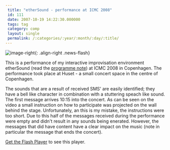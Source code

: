```yaml
---
 title: "etherSound - performance at ICMC 2008"
 id: 111
 date: 2007-10-19 14:22:30.000000
 tags: tag
 category: comp
 layout: single
 permalink: /:categories/:year/:month/:day/:title/
---
```

![image-right](/assets/images/){: .align-right .news-flash}

This is a performance of my interactive improvisation environment etherSound (read the <a href="http://www.henrikfrisk.com/index.jsp?metaId=music&id=comp&field=id&query=2&show=1#2" alt="etherSound programme note">programme note</a>) at ICMC 2008 in Copenhagen. The performance took place at Huset - a small concert space in the centre of Copenhagen. 



The sounds that are a result of received SMS' are easily identified; they have a bell like character in combination with a stuttering speach like sound. The first message arrives 10:15 into the concert. As can be seen on the video a small instruction on how to participate was projected on the wall behind the stage. Unfortunately, an this is my mistake, the instructions were too short. Due to this half of the messages received during the performance were empty and didn't result in any sounds being enerated. However, the messages that did have content have a clear impact on the music (note in particular the message that ends the concert).



<p id="player3"><a href="http://www.macromedia.com/go/getflashplayer">Get the Flash Player</a> to see this player.

<script type="text/javascript">
	var s1 = new SWFObject("http://www.henrikfrisk.com/script/flvplayer.swf","single","320","240","7");
	s1.addParam("allowfullscreen","true");
s1.addVariable("file","http://www.henrikfrisk.com/music/media/etherSound-lo.flv");
	s1.addVariable("width","320");
	s1.addVariable("height","240");
	s1.write("player3");
</script>

